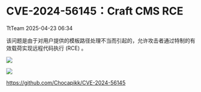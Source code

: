 #  CVE-2024-56145：Craft CMS RCE   
 TtTeam   2025-04-23 06:34  
  
该问题是由于对用户提供的模板路径处理不当而引起的，允许攻击者通过特制的有效载荷实现远程代码执行 (RCE) 。  
  
![](https://mmbiz.qpic.cn/sz_mmbiz_png/0HlywncJbB0X2xYwl8oyGI2XNTcyb89nUNjicbTt8pvZicW3cneYHRjlPEPNMibBRoIbic4VEPhqGtPib0oNNgpgrOQ/640?wx_fmt=png&from=appmsg "")  
  
![](https://mmbiz.qpic.cn/sz_mmbiz_png/0HlywncJbB0X2xYwl8oyGI2XNTcyb89nVXd5llfpL4juFlQibaCa5NlnsUdulCc6rgp5Cg1kljsUmVVDVBMN6uQ/640?wx_fmt=png&from=appmsg "")  
  
https://github.com/Chocapikk/CVE-2024-56145  
  
